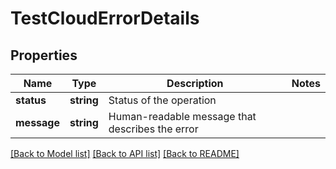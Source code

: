 # TestCloudErrorDetails

## Properties
Name | Type | Description | Notes
------------ | ------------- | ------------- | -------------
**status** | **string** | Status of the operation | 
**message** | **string** | Human-readable message that describes the error | 

[[Back to Model list]](../README.md#documentation-for-models) [[Back to API list]](../README.md#documentation-for-api-endpoints) [[Back to README]](../README.md)


